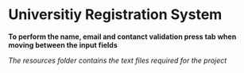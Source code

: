 # Universitiy Registration System

**To perform the name, email and contanct validation press tab  when moving between the input fields**

_The resources folder contains the text files required for the project_
